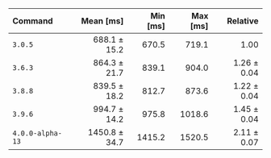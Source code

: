 | Command | Mean [ms] | Min [ms] | Max [ms] | Relative |
|:---|---:|---:|---:|---:|
| `3.0.5` | 688.1 ± 15.2 | 670.5 | 719.1 | 1.00 |
| `3.6.3` | 864.3 ± 21.7 | 839.1 | 904.0 | 1.26 ± 0.04 |
| `3.8.8` | 839.5 ± 18.2 | 812.7 | 873.6 | 1.22 ± 0.04 |
| `3.9.6` | 994.7 ± 14.2 | 975.8 | 1018.6 | 1.45 ± 0.04 |
| `4.0.0-alpha-13` | 1450.8 ± 34.7 | 1415.2 | 1520.5 | 2.11 ± 0.07 |

